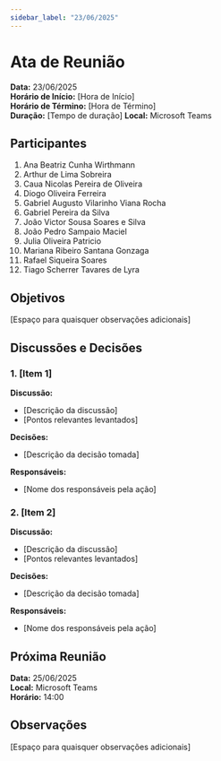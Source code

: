 ```yaml
---
sidebar_label: "23/06/2025"
---
```


# Ata de Reunião

**Data:** 23/06/2025  
**Horário de Início:** [Hora de Início]  
**Horário de Término:** [Hora de Término]  
**Duração:**  [Tempo de duração]
**Local:** Microsoft Teams

## Participantes
1. Ana Beatriz Cunha Wirthmann
2. Arthur de Lima Sobreira
3. Caua Nicolas Pereira de Oliveira
4. Diogo Oliveira Ferreira
5. Gabriel Augusto Vilarinho Viana Rocha
6. Gabriel Pereira da Silva
7. João Victor Sousa Soares e Silva
8. João Pedro Sampaio Maciel
9. Julia Oliveira Patricio
10. Mariana Ribeiro Santana Gonzaga
11. Rafael Siqueira Soares
12. Tiago Scherrer Tavares de Lyra

## Objetivos
[Espaço para quaisquer observações adicionais]

## Discussões e Decisões

### 1. [Item 1]
**Discussão:**
- [Descrição da discussão]
- [Pontos relevantes levantados]

**Decisões:**
- [Descrição da decisão tomada]

**Responsáveis:**
- [Nome dos responsáveis pela ação]

### 2. [Item 2]
**Discussão:**
- [Descrição da discussão]
- [Pontos relevantes levantados]

**Decisões:**
- [Descrição da decisão tomada]

**Responsáveis:**
- [Nome dos responsáveis pela ação]

## Próxima Reunião
**Data:** 25/06/2025  
**Local:** Microsoft Teams  
**Horário:** 14:00

## Observações
[Espaço para quaisquer observações adicionais]
